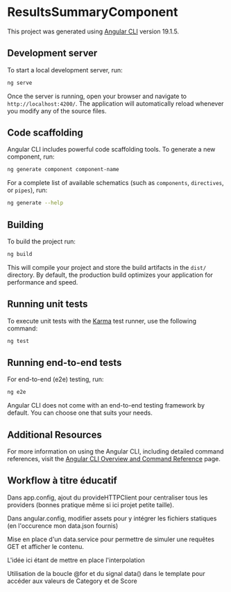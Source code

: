# ResultsSummaryComponent

This project was generated using [Angular CLI](https://github.com/angular/angular-cli) version 19.1.5.

## Development server

To start a local development server, run:

```bash
ng serve
```

Once the server is running, open your browser and navigate to `http://localhost:4200/`. The application will automatically reload whenever you modify any of the source files.

## Code scaffolding

Angular CLI includes powerful code scaffolding tools. To generate a new component, run:

```bash
ng generate component component-name
```

For a complete list of available schematics (such as `components`, `directives`, or `pipes`), run:

```bash
ng generate --help
```

## Building

To build the project run:

```bash
ng build
```

This will compile your project and store the build artifacts in the `dist/` directory. By default, the production build optimizes your application for performance and speed.

## Running unit tests

To execute unit tests with the [Karma](https://karma-runner.github.io) test runner, use the following command:

```bash
ng test
```

## Running end-to-end tests

For end-to-end (e2e) testing, run:

```bash
ng e2e
```

Angular CLI does not come with an end-to-end testing framework by default. You can choose one that suits your needs.

## Additional Resources

For more information on using the Angular CLI, including detailed command references, visit the [Angular CLI Overview and Command Reference](https://angular.dev/tools/cli) page.

## Workflow à titre éducatif

Dans app.config, ajout du provideHTTPClient pour centraliser tous les providers (bonnes pratique même si ici projet petite taille).

Dans angular.config, modifier assets pour y intégrer les fichiers statiques (en l'occurence mon data.json fournis)

Mise en place d'un data.service pour permettre de simuler une requêtes GET et afficher le contenu. 

L'idée ici étant de mettre en place l'interpolation 

Utilisation de la boucle @for et du signal data() dans le template pour accéder aux valeurs de Category et de Score
